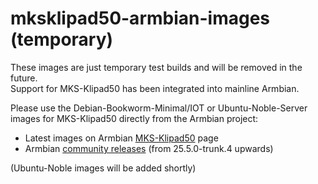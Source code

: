 # mksklipad50-armbian-images (temporary)

These images are just temporary test builds and will be removed in the future.\
Support for MKS-Klipad50 has been integrated into mainline Armbian.

Please use the Debian-Bookworm-Minimal/IOT or Ubuntu-Noble-Server images for MKS-Klipad50 directly from the Armbian project:
- Latest images on Armbian [MKS-Klipad50](https://www.armbian.com/mks-klipad50/) page
- Armbian [community releases](https://github.com/armbian/community/releases) (from 25.5.0-trunk.4 upwards)

(Ubuntu-Noble images will be added shortly)
